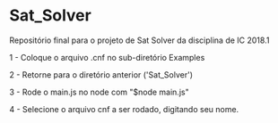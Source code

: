 ﻿# Sat_Solver
Repositório final para o projeto de Sat Solver da disciplina de IC 2018.1

1 - Coloque o arquivo .cnf no sub-diretório Examples

2 - Retorne para o diretório anterior ('Sat_Solver')

3 - Rode o main.js no node com "$node main.js"

4 - Selecione o arquivo cnf a ser rodado, digitando seu nome.

